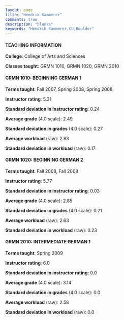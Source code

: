 ```yaml
---
layout: page
title: "Hendrik Kammerer" 
comments: true
description: "blanks"
keywords: "Hendrik Kammerer,CU,Boulder"
---
```

<head>
<script src="https://ajax.googleapis.com/ajax/libs/jquery/2.1.3/jquery.min.js"></script>
<script src="https://dl.dropboxusercontent.com/s/pc42nxpaw1ea4o9/highcharts.js?dl=0"></script>
<!-- <script src="../assets/js/highcharts.js"></script> -->
<style type="text/css">@font-face {
	font-family: "Bebas Neue";
	src: url(https://www.filehosting.org/file/details/544349/BebasNeue Regular.otf) format("opentype");
	}
	h1.Bebas { 
		font-family: "Bebas Neue", Verdana, Tahoma;
	}
</style>
</head>
	   
#### TEACHING INFORMATION

**College**: College of Arts and Sciences

**Classes taught**: GRMN 1010, GRMN 1020, GRMN 2010

#### GRMN 1010: BEGINNING GERMAN 1

**Terms taught**: Fall 2007, Spring 2008, Spring 2008

**Instructor rating**: 5.31

**Standard deviation in instructor rating**: 0.24

**Average grade** (4.0 scale): 2.49

**Standard deviation in grades** (4.0 scale): 0.27

**Average workload** (raw): 2.83

**Standard deviation in workload** (raw): 0.17

#### GRMN 1020: BEGINNING GERMAN 2

**Terms taught**: Fall 2008, Fall 2008

**Instructor rating**: 5.77

**Standard deviation in instructor rating**: 0.03

**Average grade** (4.0 scale): 2.85

**Standard deviation in grades** (4.0 scale): 0.21

**Average workload** (raw): 2.63

**Standard deviation in workload** (raw): 0.23

#### GRMN 2010: INTERMEDIATE GERMAN 1

**Terms taught**: Spring 2009

**Instructor rating**: 6.0

**Standard deviation in instructor rating**: 0.0

**Average grade** (4.0 scale): 3.14

**Standard deviation in grades** (4.0 scale): 0.0

**Average workload** (raw): 2.58

**Standard deviation in workload** (raw): 0.0

